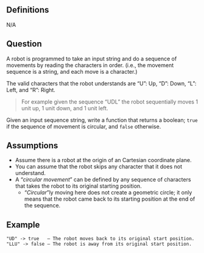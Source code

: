 ## Definitions

N/A

## Question

A robot is programmed to take an input string and do a sequence of movements by reading the characters in order.
(i.e., the movement sequence is a string, and each move is a character.)

The valid characters that the robot understands are “U”: Up, “D”: Down, “L”: Left, and “R”: Right.

> For example given the sequence “UDL” the robot sequentially moves 1 unit up, 1 unit down, and 1 unit left.

Given an input sequence string, write a function that returns a boolean; `true` if the sequence of movement is circular, and `false` otherwise.

## Assumptions

* Assume there is a robot at the origin of an Cartesian coordinate plane.
* You can assume that the robot skips any character that it does not understand.
* A “*circular movement*” can be defined by any sequence of characters that takes the robot to its original starting position.
    * “*Circular*”ly moving here does not create a geometric circle; it only means that the robot came back to its starting position at the end of the sequence.

## Example

```text
"UD" -> true   — The robot moves back to its original start position.
"LLU" -> false — The robot is away from its original start position. 
```
